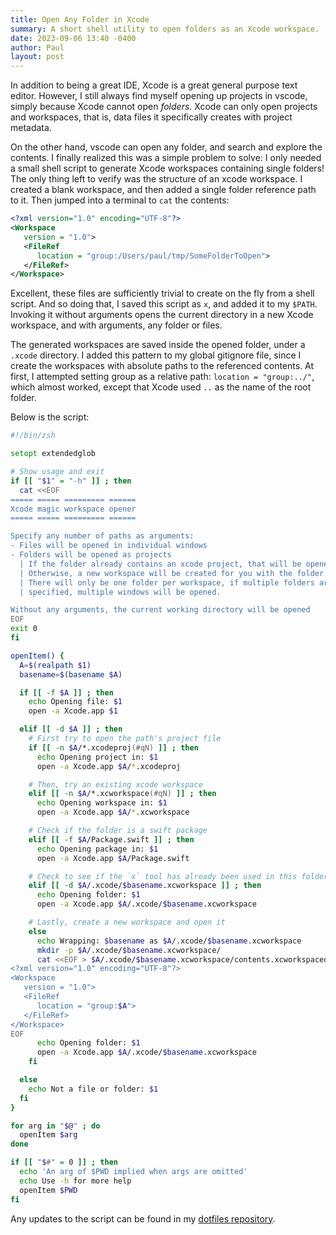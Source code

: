 ```yaml
---
title: Open Any Folder in Xcode
summary: A short shell utility to open folders as an Xcode workspace.
date: 2023-09-06 13:40 -0400
author: Paul
layout: post
---
```


In addition to being a great IDE, Xcode is a great general purpose text editor.
However, I still always find myself opening up projects in vscode, simply because Xcode cannot open _folders_. Xcode can only open projects and workspaces, that is, data files it specifically creates with project metadata.

On the other hand, vscode can open any folder, and search and explore the contents. I finally realized this was a simple problem to solve: I only needed a small shell script to generate Xcode workspaces containing single folders!
The only thing left to verify was the structure of an xcode workspace. I created a blank workspace, and then added a single folder reference path to it. Then jumped into a terminal to `cat` the contents:

```xml
<?xml version="1.0" encoding="UTF-8"?>
<Workspace
   version = "1.0">
   <FileRef
      location = "group:/Users/paul/tmp/SomeFolderToOpen">
   </FileRef>
</Workspace>
```

Excellent, these files are sufficiently trivial to create on the fly from a shell script. And so doing that, I saved this script as `x`, and added it to my `$PATH`.
Invoking it without arguments opens the current directory in a new Xcode workspace, and with arguments, any folder or files.

The generated workspaces are saved inside the opened folder, under a `.xcode` directory. I added this pattern to my global gitignore file, since I create the workspaces with absolute paths to the referenced contents. At first, I attempted setting group as a relative path: `location = "group:../"`, which almost worked, except that Xcode used `..` as the name of the root folder.

Below is the script:

```zsh
#!/bin/zsh

setopt extendedglob

# Show usage and exit
if [[ "$1" = "-h" ]] ; then
  cat <<EOF
===== ===== ========= ======
Xcode magic workspace opener
===== ===== ========= ======

Specify any number of paths as arguments:
- Files will be opened in individual windows
- Folders will be opened as projects
  | If the folder already contains an xcode project, that will be opened.
  | Otherwise, a new workspace will be created for you with the folder added.
  | There will only be one folder per workspace, if multiple folders are
  | specified, multiple windows will be opened.

Without any arguments, the current working directory will be opened
EOF
exit 0
fi

openItem() {
  A=$(realpath $1)
  basename=$(basename $A)

  if [[ -f $A ]] ; then
    echo Opening file: $1
    open -a Xcode.app $1

  elif [[ -d $A ]] ; then
    # First try to open the path's project file
    if [[ -n $A/*.xcodeproj(#qN) ]] ; then
      echo Opening project in: $1
      open -a Xcode.app $A/*.xcodeproj

    # Then, try an existing xcode workspace
    elif [[ -n $A/*.xcworkspace(#qN) ]] ; then
      echo Opening workspace in: $1
      open -a Xcode.app $A/*.xcworkspace

    # Check if the folder is a swift package
    elif [[ -f $A/Package.swift ]] ; then
      echo Opening package in: $1
      open -a Xcode.app $A/Package.swift

    # Check to see if the `x` tool has already been used in this folder
    elif [[ -d $A/.xcode/$basename.xcworkspace ]] ; then
      echo Opening folder: $1
      open -a Xcode.app $A/.xcode/$basename.xcworkspace

    # Lastly, create a new workspace and open it
    else
      echo Wrapping: $basename as $A/.xcode/$basename.xcworkspace
      mkdir -p $A/.xcode/$basename.xcworkspace/
      cat <<EOF > $A/.xcode/$basename.xcworkspace/contents.xcworkspacedata
<?xml version="1.0" encoding="UTF-8"?>
<Workspace
   version = "1.0">
   <FileRef
      location = "group:$A">
   </FileRef>
</Workspace>
EOF
      echo Opening folder: $1
      open -a Xcode.app $A/.xcode/$basename.xcworkspace
    fi

  else
    echo Not a file or folder: $1
  fi
}

for arg in "$@" ; do
  openItem $arg
done

if [[ "$#" = 0 ]] ; then
  echo 'An arg of $PWD implied when args are omitted'
  echo Use -h for more help
  openItem $PWD
fi
```

Any updates to the script can be found in my [dotfiles repository](https://github.com/p3l6/env/blob/main/bin/x).
